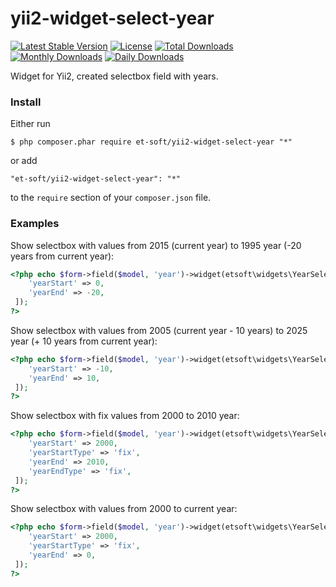 # yii2-widget-select-year

[![Latest Stable Version](https://poser.pugx.org/et-soft/yii2-widget-select-year/v/stable)](https://packagist.org/packages/et-soft/yii2-widget-select-year)
[![License](https://poser.pugx.org/et-soft/yii2-widget-select-year/license)](https://packagist.org/packages/et-soft/yii2-widget-select-year)
[![Total Downloads](https://poser.pugx.org/et-soft/yii2-widget-select-year/downloads)](https://packagist.org/packages/et-soft/yii2-widget-select-year)
[![Monthly Downloads](https://poser.pugx.org/et-soft/yii2-widget-select-year/d/monthly)](https://packagist.org/packages/et-soft/yii2-widget-select-year)
[![Daily Downloads](https://poser.pugx.org/et-soft/yii2-widget-select-year/d/daily)](https://packagist.org/packages/et-soft/yii2-widget-select-year)

Widget for Yii2, created selectbox field with years.

### Install

Either run

```
$ php composer.phar require et-soft/yii2-widget-select-year "*"
```

or add

```
"et-soft/yii2-widget-select-year": "*"
```

to the ```require``` section of your `composer.json` file.

### Examples


Show selectbox with values from 2015 (current year) to 1995 year (-20 years from current year):

```php
<?php echo $form->field($model, 'year')->widget(etsoft\widgets\YearSelectbox::classname(), [
    'yearStart' => 0,
    'yearEnd' => -20,
 ]);
?>
```

Show selectbox with values from 2005 (current year - 10 years) to 2025 year (+ 10 years from current year):

```php
<?php echo $form->field($model, 'year')->widget(etsoft\widgets\YearSelectbox::classname(), [
    'yearStart' => -10,
    'yearEnd' => 10,
 ]);
?>
```

Show selectbox with fix values from 2000 to 2010 year:

```php
<?php echo $form->field($model, 'year')->widget(etsoft\widgets\YearSelectbox::classname(), [
    'yearStart' => 2000,
    'yearStartType' => 'fix',
    'yearEnd' => 2010,
    'yearEndType' => 'fix',
 ]);
?>
```


Show selectbox with values from 2000 to current year:

```php
<?php echo $form->field($model, 'year')->widget(etsoft\widgets\YearSelectbox::classname(), [
    'yearStart' => 2000,
    'yearStartType' => 'fix',
    'yearEnd' => 0,
 ]);
?>
```
